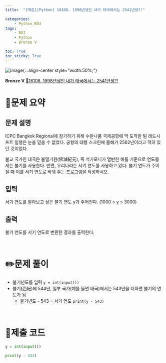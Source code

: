 ```yaml
---
title:  "[백준][Python] 18108. 1998년생인 내가 태국에서는 2541년생?!" 

categories: 
    - Python_BOJ
tags: 
    - BOJ
    - Python
    - Bronze Ⅴ

toc: True
toc_sticky: True
---
```

![image](https://github.com/user-attachments/assets/32319fe8-99e9-4031-b5d1-9f1909b510dc){: .align-center style="width:50%;"}

**Bronze Ⅴ** 
[🔗18108. 1998년생인 내가 태국에서는 2541년생?!](https://www.acmicpc.net/problem/18108)

# 📝문제 요약
## 문제 설명
ICPC Bangkok Regional에 참가하기 위해 수완나품 국제공항에 막 도착한 팀 레드시프트 일행은 눈을 믿을 수 없었다. 공항의 대형 스크린에 올해가 2562년이라고 적혀 있던 것이었다.

불교 국가인 태국은 불멸기원(佛滅紀元), 즉 석가모니가 열반한 해를 기준으로 연도를 세는 불기를 사용한다. 반면, 우리나라는 서기 연도를 사용하고 있다. 불기 연도가 주어질 때 이를 서기 연도로 바꿔 주는 프로그램을 작성하시오.

## 입력
서기 연도를 알아보고 싶은 불기 연도 y가 주어진다. (1000 ≤ y ≤ 3000)

## 출력
불기 연도를 서기 연도로 변환한 결과를 출력한다.


<br>

# ✏️문제 풀이
- 불기년도를 입력 `y = int(input())`
- 불기(西紀)에 544년, 일부 국가(예를 들면 태국)에서는 543년을 더하면 불기의 연도가 됨
    - 불기년도 - 543 = 서기 연도 `print(y - 543)`

<br>

# 💯제출 코드
```python
y = int(input())

print(y - 543)
```